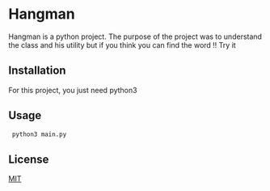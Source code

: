 # Hangman

Hangman is a python project. The purpose of the project was to understand the class and his utility but if you think you can find the word !! Try it

## Installation

For this project, you just need python3

## Usage 

```python
 python3 main.py
```

## License
[MIT](https://choosealicense.com/licenses/mit/)